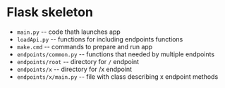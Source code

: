 # Flask skeleton

* `main.py` -- code thath launches app
* `loadApi.py` -- functions for including endpoints functions
* `make.cmd` -- commands to prepare and run app
* `endpoints/common.py` -- functions that needed by multiple endpoints
* `endpoints/root` -- directory for `/` endpoint
* `endpoints/x` -- directory for /x endpoint
* `endpoints/x/main.py` -- file with class describing x endpoint methods

